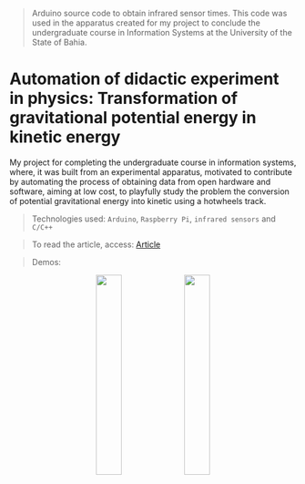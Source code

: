 > Arduino source code to obtain infrared sensor times. This code was used in the apparatus created for my project to conclude the undergraduate course in Information Systems at the University of the State of Bahia.

# Automation of didactic experiment in physics: Transformation of gravitational potential energy in kinetic energy


My project for completing the undergraduate course in information systems, where, it was built from an experimental apparatus, motivated to contribute by automating the process of obtaining data from open hardware and software, aiming at low cost, to playfully study the problem the conversion of potential gravitational energy into kinetic using a hotwheels track.

> Technologies used: `Arduino`, `Raspberry Pi`, `infrared sensors` and `C/C++`

>To read the article, access: [Article](https://drive.google.com/file/d/1oHT8j4KCLQhX0hrWgp9vRKZFmKyHE6UW/view)

> Demos:
<p align="center">
  <img src="demo/demo_without_loop.gif" width="30%">
  
  <img src="demo/demo_with_loop.gif" width="30%">
</p>